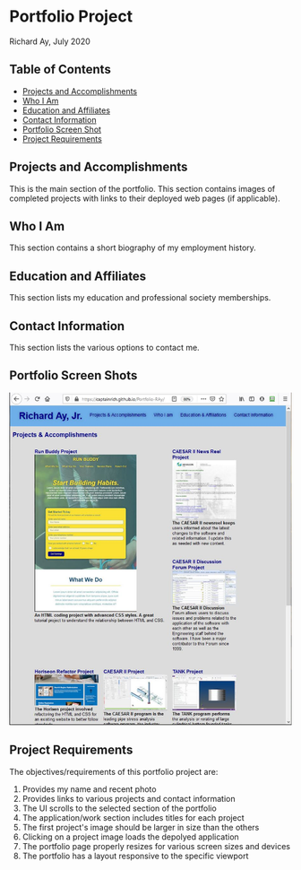 # Portfolio Project
Richard Ay, July 2020

## Table of Contents
* [Projects and Accomplishments](#projects-and-accomplishments)
* [Who I Am](#who-i-am)
* [Education and Affiliates](#education-and-affiliates)
* [Contact Information](#contact-information)
* [Portfolio Screen Shot](#portfolio-screen-shot)
* [Project Requirements](#project-requirements)


## Projects and Accomplishments
This is the main section of the portfolio.  This section contains images of 
completed projects with links to their deployed web pages (if applicable).

## Who I Am
This section contains a short biography of my employment history.

## Education and Affiliates
This section lists my education and professional society memberships.

## Contact Information
This section lists the various options to contact me.

## Portfolio Screen Shots

![Top Half](https://github.com/CaptainRich/Portfolio-RAy/blob/master/webpagescreenshot.jpg)


## Project Requirements
The objectives/requirements of this portfolio project are:

1) Provides my name and recent photo
2) Provides links to various projects and contact information
3) The UI scrolls to the selected section of the portfolio
4) The application/work section includes titles for each project
5) The first project's image should be larger in size than the others
6) Clicking on a project image loads the depolyed application
7) The portfolio page properly resizes for various screen sizes and devices
8) The portfolio has a layout responsive to the specific viewport



